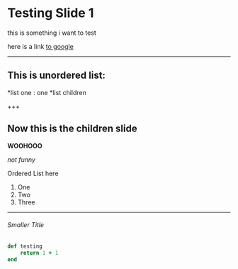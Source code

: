 # Testing Slide 1 

this is something i want to test

here is a link [to google](https://www.google.com)

---

## This is unordered list:

*list one : one
  *list children

+++

## Now this is the children slide

**WOOHOOO**

*not funny*

Ordered List here
1. One
2. Two 
3. Three

---

###### Smaller Title

```ruby
def testing
    return 1 + 1 
end 
```

